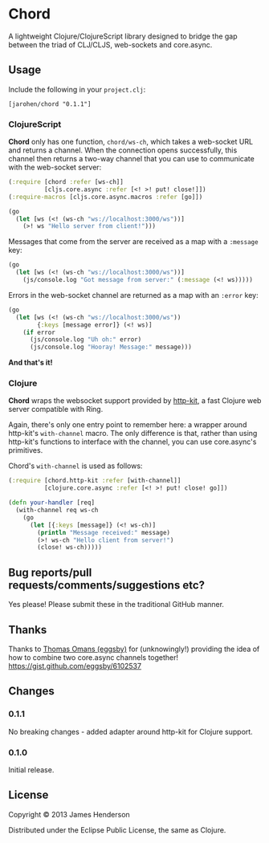 # Chord

A lightweight Clojure/ClojureScript library designed to bridge the gap
between the triad of CLJ/CLJS, web-sockets and core.async.

## Usage

Include the following in your `project.clj`:

    [jarohen/chord "0.1.1"]

### ClojureScript

**Chord** only has one function, `chord/ws-ch`, which takes a
web-socket URL and returns a channel. When the connection opens
successfully, this channel then returns a two-way channel that you can
use to communicate with the web-socket server:

```clojure
(:require [chord :refer [ws-ch]]
          [cljs.core.async :refer [<! >! put! close!]])
(:require-macros [cljs.core.async.macros :refer [go]])

(go
  (let [ws (<! (ws-ch "ws://localhost:3000/ws"))]
    (>! ws "Hello server from client!")))
```
		
Messages that come from the server are received as a map with a
`:message` key:

```clojure
(go
  (let [ws (<! (ws-ch "ws://localhost:3000/ws"))]
    (js/console.log "Got message from server:" (:message (<! ws)))))
```
		
Errors in the web-socket channel are returned as a map with an
`:error` key:

```clojure
(go
  (let [ws (<! (ws-ch "ws://localhost:3000/ws"))
        {:keys [message error]} (<! ws)]
    (if error
      (js/console.log "Uh oh:" error)
	  (js/console.log "Hooray! Message:" message)))
```
		  
**And that's it!**

### Clojure

**Chord** wraps the websocket support provided by [http-kit][1], a
fast Clojure web server compatible with Ring. 

[1]: http://http-kit.org/index.html

Again, there's only one entry point to remember here: a wrapper around
http-kit's `with-channel` macro. The only difference is that, rather
than using http-kit's functions to interface with the channel, you can
use core.async's primitives.

Chord's `with-channel` is used as follows:

```clojure
(:require [chord.http-kit :refer [with-channel]]
          [clojure.core.async :refer [<! >! put! close! go]])

(defn your-handler [req]
  (with-channel req ws-ch
    (go
      (let [{:keys [message]} (<! ws-ch)]
        (println "Message received:" message)
        (>! ws-ch "Hello client from server!")
        (close! ws-ch)))))
```

## Bug reports/pull requests/comments/suggestions etc?

Yes please! Please submit these in the traditional GitHub manner.

## Thanks

Thanks to [Thomas Omans (eggsby)](https://github.com/eggsby) for
(unknowingly!) providing the idea of how to combine two core.async
channels together! https://gist.github.com/eggsby/6102537

## Changes

### 0.1.1

No breaking changes - added adapter around http-kit for Clojure
support. 

### 0.1.0

Initial release.

## License

Copyright © 2013 James Henderson

Distributed under the Eclipse Public License, the same as Clojure.
